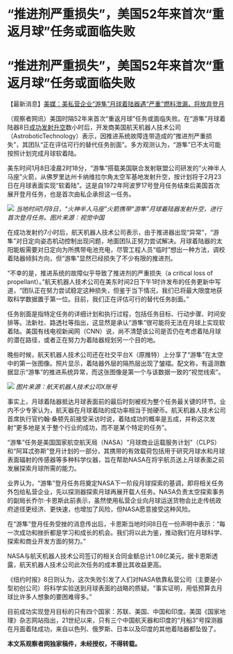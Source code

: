# “推进剂严重损失”，美国52年来首次“重返月球”任务或面临失败

# “推进剂严重损失”，美国52年来首次“重返月球”任务或面临失败

【最新消息】[美媒：美私营企业“游隼”月球着陆器遇“严重”燃料泄漏，将放弃登月](https://news.qq.com/rain/a/20240109A04O2700)

（观察者网讯）美国时隔52年来首次“重返月球”任务或面临失败。在“游隼”月球着陆器8日[成功发射升空](https://news.qq.com/rain/a/20240108A09CJ700)数小时后，开发商美国航天机器人技术公司（AstroboticTechnology）表示，因推进系统故障连带造成的“推进剂严重损失”，其团队“正在评估可行的替代任务剖面”。多方观测认为，“游隼”已不太可能按照计划完成月球软着陆。

美东时间1月8日凌晨2时18分，“游隼”搭载美国联合发射联盟公司研发的“火神半人马座”火箭，从佛罗里达州卡纳维拉尔角太空军基地发射升空，按计划将于2月23日在月球表面实现“软着陆”。这是自1972年阿波罗17号登月任务结束后美国首次展开登月任务，也是首次由私企承担这一任务。

![](https://inews.gtimg.com/om_bt/OxF0frEgIxZUozF2nnC8mTIOfgKuDysX7JCdICng2dcbYAA/1000)
_当地时间1月8日，“火神半人马座”火箭携带“游隼”月球着陆器发射升空，进行首次登月任务。图片来源：视觉中国_

在成功发射约7小时后，航天机器人技术公司表示，由于推进器出现“异常”，“游隼”对日定向姿态机动控制出现问题，地面团队正努力尝试解决。月球着陆器的太阳能板需要对日定向为所携带电池充电，尽管工程人员“临时”想出一种方法，调校着陆器倾斜方向，但“游隼”显然已经损失了不少有限的推进剂。

“不幸的是，推进系统的故障似乎导致了推进剂的严重损失（a critical loss of
propellant）。”航天机器人技术公司在美东时间2日下午1时许发布的任务更新中写道，“团队正在努力尝试稳定这种损失，但鉴于当下情况，我们已将最大限度地获取科学数据置于第一位。目前，我们正在评估可行的替代任务剖面。”

任务剖面是指特定任务的详细计划和执行过程，包括任务目标、行动步骤、时间安排等。法新社、路透社等指出，这显然是承认“游隼”很可能将无法在月球上实现软着陆。美国有线电视新闻网（CNN）说，尚不清楚该公司是否仍在考虑着陆月球的潜在路径，或者正在努力为着陆器规划另一个目的地。

晚些时候，航天机器人技术公司还在社交平台X（原推特）上分享了“游隼”在太空中的第一张图像。照片显示，着陆器外层的隔热层出现了皱褶。配文称，有遥测数据显示“游隼”的推进系统异常，而这张图像是第一个与该数据一致的“视觉线索”。

![](https://inews.gtimg.com/om_bt/OB4mSELsSzmQea1AfMUrknBqf2afoUlCBIu8d16JTD-5UAA/1000)
_图片来源：航天机器人技术公司X账号_

事实上，月球着陆器抵达月球表面前的最后时刻被视为整个任务最关键的环节。业内不少专家认为，航天器在月球着陆的成功率相当于抛硬币。航天机器人技术公司首席执行官约翰·桑顿先前接受采访时说，着陆成功的概率是五成，并称这次发射“更多地是关于整个行业的成功，而不是某个特定的任务”。

“游隼”任务是美国国家航空航天局（NASA）“月球商业运载服务计划”（CLPS）和“阿耳忒弥斯”登月计划的一部分，其携带的有效载荷包括用于研究月球水和月球表面辐射的传感器等多种科学仪器，旨在帮助NASA在将宇航员送上月球表面之前发展探索月球所需的能力。

业界认为，“游隼”登月任务将奠定NASA下一阶段月球探索的基调，即将相关任务外包给私营企业，先以探测器探索月球再展开载人任务。NASA负责太空探索事务的副局长乔尔·卡恩斯此前表示，虽然使用私营企业向月球运送货物会比走传统政府途径更经济、更快速，也增加了风险，但NASA愿意接受这种风险。

在“游隼”登月任务受挫的消息传出后，卡恩斯当地时间8日在一份声明中表示：“每一次成功和挫折都是学习和成长的机会。我们将以此为鉴，推动我们在月球科学、探索和商业开发方面的努力。”

NASA与航天机器人技术公司签订的相关合同金额总计1.08亿美元，据卡恩斯透露，航天机器人技术公司此次任务的成本要比其收益更高。

《纽约时报》8日则认为，这次失败引发了人们对NASA依靠私营公司（主要是小型初创公司）将科学实验送到月球表面的战略的质疑。“事实证明，用低预算去月球比许多人想象的要困难得多。”

目前成功实现登月目标的只有四个国家：苏联、美国、中国和印度。美国《国家地理》杂志网站指出，21世纪以来，只有三个中国航天器和印度的“月船3”号探测器在月面着陆成功，来自以色列、俄罗斯、日本以及印度的其他着陆器都坠毁了。

**本文系观察者网独家稿件，未经授权，不得转载。**

